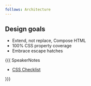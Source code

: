 ```yaml
---
follows: Architecture
---
```


## Design goals

* Extend, not replace, Compose HTML
* 100% CSS property coverage
* Embrace escape hatches

{{{ SpeakerNotes
* [CSS Checklist](https://docs.google.com/spreadsheets/d/1Uu2diibyOzDFPgzzM8BWlw4B9_CTDBACv_1E_tsXbp8/)

}}}
